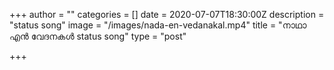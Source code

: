 +++
author = ""
categories = []
date = 2020-07-07T18:30:00Z
description = "status song"
image = "/images/nada-en-vedanakal.mp4"
title = "നാഥാ എന്‍ വേദനകള്‍ status song"
type = "post"

+++
